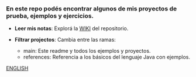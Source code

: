 ### En este repo podés encontrar algunos de mis proyectos de prueba, ejemplos y ejercicios.

- **Leer mis notas**: Explorá la [WIKI](https://github.com/PabloPenia/java-playground/wiki) del repositorio.
- **Filtrar projectos**: Cambia entre las ramas:

  - main: Este readme y todos los ejemplos y proyectos.
  - references: Referencia a los básicos del lenguaje Java con ejemplos.

[ENGLISH](https://github.com/PabloPenia/java-playground/main/README.md)
